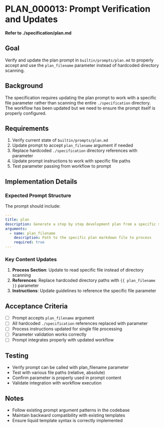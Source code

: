 # PLAN_000013: Prompt Verification and Updates

**Refer to ./specification/plan.md**

## Goal

Verify and update the plan prompt in `builtin/prompts/plan.md` to properly accept and use the `plan_filename` parameter instead of hardcoded directory scanning.

## Background

The specification requires updating the plan prompt to work with a specific file parameter rather than scanning the entire `./specification` directory. The workflow has been updated but we need to ensure the prompt itself is properly configured.

## Requirements

1. Verify current state of `builtin/prompts/plan.md`
2. Update prompt to accept `plan_filename` argument if needed
3. Replace hardcoded `./specification` directory references with parameter
4. Update prompt instructions to work with specific file paths
5. Test parameter passing from workflow to prompt

## Implementation Details

### Expected Prompt Structure

The prompt should include:

```yaml
---
title: plan
description: Generate a step by step development plan from a specific specification file.
arguments:
  - name: plan_filename
    description: Path to the specific plan markdown file to process
    required: true
---
```

### Key Content Updates

1. **Process Section**: Update to read specific file instead of directory scanning
2. **References**: Replace hardcoded directory paths with `{{ plan_filename }}` parameter
3. **Instructions**: Update guidelines to reference the specific file parameter

## Acceptance Criteria

- [ ] Prompt accepts `plan_filename` argument
- [ ] All hardcoded `./specification` references replaced with parameter
- [ ] Process instructions updated for single file processing
- [ ] Parameter validation works correctly
- [ ] Prompt integrates properly with updated workflow

## Testing

- Verify prompt can be called with plan_filename parameter
- Test with various file paths (relative, absolute)
- Confirm parameter is properly used in prompt content
- Validate integration with workflow execution

## Notes

- Follow existing prompt argument patterns in the codebase
- Maintain backward compatibility with existing templates
- Ensure liquid template syntax is correctly implemented